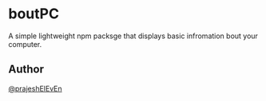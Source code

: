 # boutPC

A simple lightweight npm packsge that displays basic infromation bout your computer.

## Author

[@prajeshElEvEn](https://github.com/prajeshElEvEn)